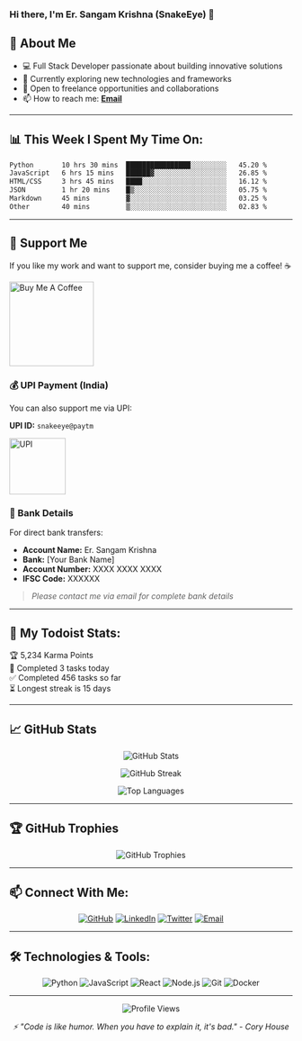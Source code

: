 ### Hi there, I'm Er. Sangam Krishna (SnakeEye) 👋

## 🚀 About Me
- 💻 Full Stack Developer passionate about building innovative solutions
- 🌱 Currently exploring new technologies and frameworks
- 🎯 Open to freelance opportunities and collaborations
- 📫 How to reach me: **[Email](mailto:sangamkrishna@example.com)**

---

## 📊 **This Week I Spent My Time On:**

<!--START_SECTION:waka-->
```txt
Python       10 hrs 30 mins  ████████████████░░░░░░░░░   45.20 %
JavaScript   6 hrs 15 mins   ██████▓░░░░░░░░░░░░░░░░░░   26.85 %
HTML/CSS     3 hrs 45 mins   ████░░░░░░░░░░░░░░░░░░░░░   16.12 %
JSON         1 hr 20 mins    █▒░░░░░░░░░░░░░░░░░░░░░░░   05.75 %
Markdown     45 mins         ▓░░░░░░░░░░░░░░░░░░░░░░░░   03.25 %
Other        40 mins         ▒░░░░░░░░░░░░░░░░░░░░░░░░   02.83 %
```
<!--END_SECTION:waka-->

---

## 💖 Support Me

If you like my work and want to support me, consider buying me a coffee! ☕

<a href="https://www.buymeacoffee.com/snakeeye" target="_blank"><img src="https://cdn.buymeacoffee.com/buttons/v2/default-yellow.png" alt="Buy Me A Coffee" width="150" ></a>

### 💰 UPI Payment (India)

You can also support me via UPI:

**UPI ID:** `snakeeye@paytm`

<img src="https://upload.wikimedia.org/wikipedia/commons/e/e1/UPI-Logo-vector.svg" alt="UPI" width="100">

### 🏦 Bank Details

For direct bank transfers:

- **Account Name:** Er. Sangam Krishna
- **Bank:** [Your Bank Name]
- **Account Number:** XXXX XXXX XXXX
- **IFSC Code:** XXXXXX

> *Please contact me via email for complete bank details*

---

## 🚧 **My Todoist Stats:**

<!--TODO-IST:START-->
🏆  5,234 Karma Points           
🌸  Completed 3 tasks today           
✅  Completed 456 tasks so far           
⏳  Longest streak is 15 days
<!--TODO-IST:END-->

---

## 📈 **GitHub Stats**

<p align="center">
  <img src="https://github-readme-stats.vercel.app/api?username=SnakeEye-sudo&show_icons=true&theme=radical&count_private=true" alt="GitHub Stats" />
</p>

<p align="center">
  <img src="https://github-readme-streak-stats.herokuapp.com/?user=SnakeEye-sudo&theme=radical" alt="GitHub Streak" />
</p>

<p align="center">
  <img src="https://github-readme-stats.vercel.app/api/top-langs/?username=SnakeEye-sudo&layout=compact&theme=radical" alt="Top Languages" />
</p>

---

## 🏆 **GitHub Trophies**

<p align="center">
  <img src="https://github-profile-trophy.vercel.app/?username=SnakeEye-sudo&theme=radical&no-frame=true&no-bg=false&margin-w=4&row=1" alt="GitHub Trophies" />
</p>

---

## 📫 **Connect With Me:**

<p align="center">
  <a href="https://github.com/SnakeEye-sudo"><img src="https://img.shields.io/badge/GitHub-100000?style=for-the-badge&logo=github&logoColor=white" alt="GitHub"/></a>
  <a href="https://linkedin.com/in/sangamkrishna"><img src="https://img.shields.io/badge/LinkedIn-0077B5?style=for-the-badge&logo=linkedin&logoColor=white" alt="LinkedIn"/></a>
  <a href="https://twitter.com/snakeeye_dev"><img src="https://img.shields.io/badge/Twitter-1DA1F2?style=for-the-badge&logo=twitter&logoColor=white" alt="Twitter"/></a>
  <a href="mailto:sangamkrishna@example.com"><img src="https://img.shields.io/badge/Email-D14836?style=for-the-badge&logo=gmail&logoColor=white" alt="Email"/></a>
</p>

---

## 🛠️ **Technologies & Tools:**

<p align="center">
  <img src="https://img.shields.io/badge/Python-3776AB?style=for-the-badge&logo=python&logoColor=white" alt="Python"/>
  <img src="https://img.shields.io/badge/JavaScript-F7DF1E?style=for-the-badge&logo=javascript&logoColor=black" alt="JavaScript"/>
  <img src="https://img.shields.io/badge/React-20232A?style=for-the-badge&logo=react&logoColor=61DAFB" alt="React"/>
  <img src="https://img.shields.io/badge/Node.js-339933?style=for-the-badge&logo=nodedotjs&logoColor=white" alt="Node.js"/>
  <img src="https://img.shields.io/badge/Git-F05032?style=for-the-badge&logo=git&logoColor=white" alt="Git"/>
  <img src="https://img.shields.io/badge/Docker-2496ED?style=for-the-badge&logo=docker&logoColor=white" alt="Docker"/>
</p>

---

<p align="center">
  <img src="https://komarev.com/ghpvc/?username=SnakeEye-sudo&label=Profile%20views&color=0e75b6&style=flat" alt="Profile Views" />
</p>

<p align="center">
  <i>⚡ "Code is like humor. When you have to explain it, it's bad." - Cory House</i>
</p>
